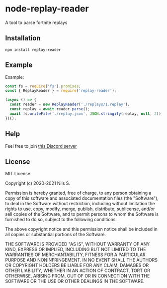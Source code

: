 # node-replay-reader
A tool to parse fortnite replays

## Installation
```
npm install replay-reader
```

## Example
Example: 
```javascript
const fs = require('fs').promises;
const { ReplayReader } = require('replay-reader');

(async () => {
  const reader = new ReplayReader('./replays/1.replay');
  const replay = await reader.parse();
  await fs.writeFile('./replay.json', JSON.stringify(replay, null, 2));
})();

```

## Help
Feel free to join [this Discord server](https://discord.gg/HsUFr5f)

## License
MIT License

Copyright (c) 2020-2021 Nils S.

Permission is hereby granted, free of charge, to any person obtaining a copy
of this software and associated documentation files (the "Software"), to deal
in the Software without restriction, including without limitation the rights
to use, copy, modify, merge, publish, distribute, sublicense, and/or sell
copies of the Software, and to permit persons to whom the Software is
furnished to do so, subject to the following conditions:

The above copyright notice and this permission notice shall be included in all
copies or substantial portions of the Software.

THE SOFTWARE IS PROVIDED "AS IS", WITHOUT WARRANTY OF ANY KIND, EXPRESS OR
IMPLIED, INCLUDING BUT NOT LIMITED TO THE WARRANTIES OF MERCHANTABILITY,
FITNESS FOR A PARTICULAR PURPOSE AND NONINFRINGEMENT. IN NO EVENT SHALL THE
AUTHORS OR COPYRIGHT HOLDERS BE LIABLE FOR ANY CLAIM, DAMAGES OR OTHER
LIABILITY, WHETHER IN AN ACTION OF CONTRACT, TORT OR OTHERWISE, ARISING FROM,
OUT OF OR IN CONNECTION WITH THE SOFTWARE OR THE USE OR OTHER DEALINGS IN THE
SOFTWARE.

